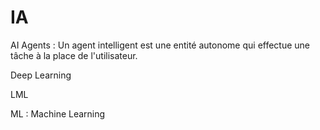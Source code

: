 # IA

 AI Agents       :  Un agent intelligent est une entité autonome qui effectue une tâche à la place de l'utilisateur.
 
 Deep Learning
 
 LML

  ML              :  Machine Learning

  

 
